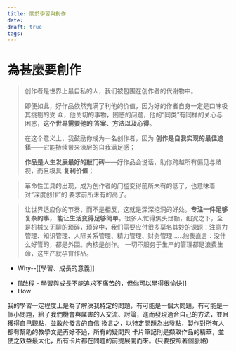 ```yaml
---
title: 關於學習與創作
date: 
draft: true
tags:
---
```

# 為甚麼要創作

> 创作者是世界上最⾃私的⼈，我们被包围在创作者的代谢物中。 
> 
> 即便如此，好作品依然充满了利他的价值，因为好的作者⾃身⼀定是⼝味极其挑剔的受 众，他关切的事物，困惑的问题，他的“同类”有同样的关⼼与困惑，**这个世界需要他的 答案、⽅法以及⼼得**。 
> 
> 在这个意义上，我⿎励你成为⼀名创作者，因为 **创作是⾃我实现的最佳途径**——它能持续带来深层的⾃我满⾜感； 
> 
> **作品是⼈⽣发展最好的敲⻔砖**——好作品会说话，助你跨越所有偏⻅与歧视，⽽且极具 **复利价值**；


>⾰命性⼯具的出现，成为创作者的⻔槛变得前所未有的低了，也意味着对“深度创作”的 要求前所未有的⾼了。

>让世界适应你的节奏，⽽不是相反，这就是深深挖洞的好处。**专注⼀件⾜够复杂的事， 能让⽣活变得⾜够简单**。很多⼈忙得焦头烂额，细究之下，全是机械⼜⽆聊的琐碎，琐碎中，我们需要应付很多莫名其妙的课题：注意⼒管理、知识管理、⼈际关系管理、精⼒管理、财务管理……恕我直⾔：没什么好管的，都是外围。内核是创作。 ⼀切不服务于⽣产的管理都是浪费⽣命，这⽣产就孕育作品。

* Why--[[學習、成長的意義]]
- [[啟程 - 學習與成長不能追求不痛苦的，但你可以學得很愉快]]
- How 

我的學習一定程度上是為了解決我特定的問題，有可能是一個大問題，有可能是一個小問題，給了我們機會與厲害的人交流、討論，進而發現適合自己的方法，並且獲得自己觀點，並敢於發言的自信
換言之，以特定問題為出發點，製作對所有人都有幫助的教學文是再好不過，所有的疑問與
卡片筆記則是擷取作品的精華，並使之效益最大化，所有卡片都在問題的前提展開而來。(只要按照著個脈絡)